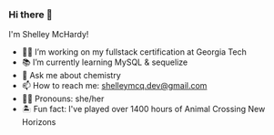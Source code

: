 ### Hi there 👋

I'm Shelley McHardy!

- 👷‍♀️ I’m working on my fullstack certification at Georgia Tech
- 📚 I’m currently learning MySQL & sequelize
- 🧪 Ask me about chemistry
- 📫 How to reach me: shelleymcq.dev@gmail.com
- 👩‍🦰 Pronouns: she/her
- 🏝️ Fun fact: I've played over 1400 hours of Animal Crossing New Horizons

